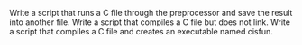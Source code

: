 Write a script that runs a C file through the preprocessor and save the result into another file.
 Write a script that compiles a C file but does not link.
 Write a script that compiles a C file and creates an executable named cisfun.
